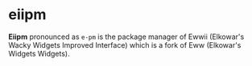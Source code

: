 # eiipm

**Eiipm** pronounced as `e-pm` is the package manager of Ewwii (Elkowar's Wacky Widgets Improved Interface) which is a fork of Eww (Elkowar's Widgets Widgets).
